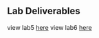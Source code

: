 ## Lab Deliverables
view lab5 [here](https://github.com/CuriousChum/JSC370-labs/blob/main/lab5/README.Rmd)
view lab6 [here](https://github.com/CuriousChum/JSC370-labs/blob/main/lab6/README.Rmd)
